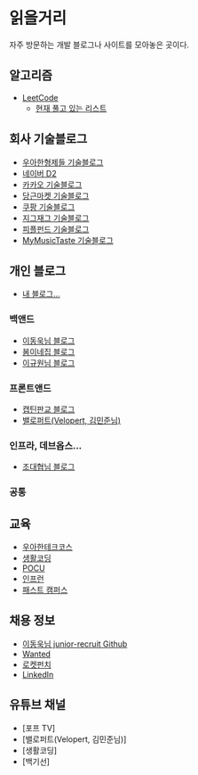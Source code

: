 # 읽을거리
자주 방문하는 개발 블로그나 사이트를 모아놓은 곳이다.

## 알고리즘
- [LeetCode](https://leetcode.com/)
  - [현재 풀고 있는 리스트](https://leetcode.com/problemset/top-100-liked-questions/)

## 회사 기술블로그
- [우아한형제들 기술블로그](http://woowabros.github.io/)
- [네이버 D2](https://d2.naver.com/home)
- [카카오 기술블로그](https://tech.kakao.com/)
- [당근마켓 기술블로그](https://medium.com/daangn)
- [쿠팡 기술블로그](https://medium.com/coupang-tech)
- [지그재그 기술블로그](https://devblog.croquis.com/ko/)
- [피플펀드 기술블로그](https://tech.peoplefund.co.kr/)
- [MyMusicTaste 기술블로그](https://mymusictaste.github.io/)


## 개인 블로그
- [내 블로그...](https://velog.io/@codemcd)

### 백앤드
- [이동욱님 블로그](https://jojoldu.tistory.com/)
- [봄이네집 블로그](https://tech.wheejuni.com/)
- [이규원님 블로그](https://gyuwon.github.io/)

### 프론트앤드
- [캡틴판교 블로그](https://joshua1988.github.io/tech/)
- [밸로퍼트(Velopert, 김민준님)](https://velog.io/@velopert)

### 인프라, 데브옵스...
- [조대협님 블로그](https://bcho.tistory.com/)

### 공통


## 교육
- [우아한테크코스](https://woowacourse.github.io/)
- [생활코딩](https://opentutorials.org/course/1)
- [POCU](https://pocu.academy/ko)
- [인프런](https://www.inflearn.com/)
- [패스트 캠퍼스](https://www.fastcampus.co.kr/dev_online_algo/?gclid=Cj0KCQiA89zvBRDoARIsAOIePbAna4khr7JwP2g4SgOI1FhtB80HGb5d4RwVGsSifwEhC-qSDAu1uKAaAgwKEALw_wcB)


## 채용 정보
- [이동욱님 junior-recruit Github](https://github.com/jojoldu/junior-recruit-scheduler)
- [Wanted](https://www.wanted.co.kr/)
- [로켓펀치](https://www.rocketpunch.com/)
- [LinkedIn](https://www.linkedin.com/feed/)


## 유튜브 채널
- [포프 TV]
- [밸로퍼트(Velopert, 김민준님)]
- [생활코딩]
- [백기선]
